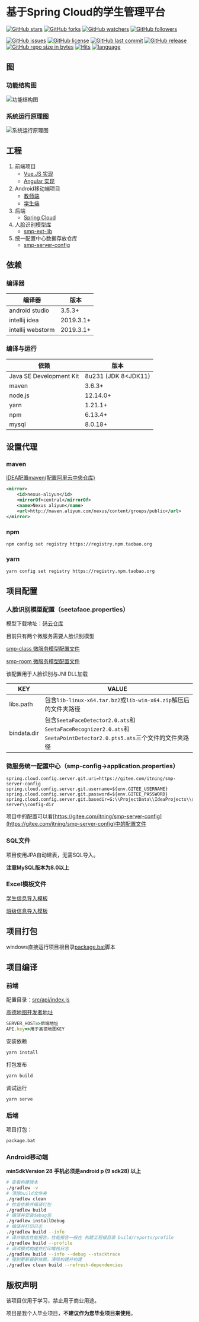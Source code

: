 # 基于Spring Cloud的学生管理平台

[![GitHub stars](https://img.shields.io/github/stars/itning/smp-server.svg?style=social&label=Stars)](https://github.com/itning/smp-server/stargazers)
[![GitHub forks](https://img.shields.io/github/forks/itning/smp-server.svg?style=social&label=Fork)](https://github.com/itning/smp-server/network/members)
[![GitHub watchers](https://img.shields.io/github/watchers/itning/smp-server.svg?style=social&label=Watch)](https://github.com/itning/smp-server/watchers)
[![GitHub followers](https://img.shields.io/github/followers/itning.svg?style=social&label=Follow)](https://github.com/itning?tab=followers)

[![GitHub issues](https://img.shields.io/github/issues/itning/smp-server.svg)](https://github.com/itning/smp-server/issues)
[![GitHub license](https://img.shields.io/github/license/itning/smp-server.svg)](https://github.com/itning/smp-server/blob/master/LICENSE)
[![GitHub last commit](https://img.shields.io/github/last-commit/itning/smp-server.svg)](https://github.com/itning/smp-server/commits)
[![GitHub release](https://img.shields.io/github/release/itning/smp-server.svg)](https://github.com/itning/smp-server/releases)
[![GitHub repo size in bytes](https://img.shields.io/github/repo-size/itning/smp-server.svg)](https://github.com/itning/smp-server)
[![Hits](https://hitcount.itning.top?u=itning&r=smp-server)](https://github.com/itning/hit-count)
[![language](https://img.shields.io/badge/language-JAVA-green.svg)](https://github.com/itning/smp-server)

## 图

### 功能结构图

![功能结构图](https://raw.githubusercontent.com/itning/smp-server/master/pic/image/functional-structure-diagram.png)

### 系统运行原理图

![系统运行原理图](https://raw.githubusercontent.com/itning/smp-server/master/pic/image/schematic-diagram-of-system-operation.png)

## 工程

1. 前端项目
   - [Vue.JS 实现](https://github.com/itning/smp-client)
   - [Angular 实现](https://github.com/itning/smp-client-angular)
2. Android移动端项目
   - [教师端](https://github.com/itning/smp-android-teacher)
   - [学生端](https://github.com/itning/smp-android)
3. 后端
   - [Spring Cloud](https://github.com/itning/smp-server)
4. 人脸识别模型库
   - [smp-ext-lib](https://gitee.com/itning/smp-ext-lib)
5. 统一配置中心数据存放仓库
   - [smp-server-config](https://gitee.com/itning/smp-server-config)

## 依赖

### 编译器

| 编译器            | 版本      |
| ----------------- | --------- |
| android studio    | 3.5.3+    |
| intellij idea     | 2019.3.1+ |
| intellij webstorm | 2019.3.1+ |

### 编译与运行

| 依赖                    | 版本                |
| ----------------------- | ------------------- |
| Java SE Development Kit | 8u231 (JDK 8<JDK11) |
| maven                   | 3.6.3+              |
| node.js                 | 12.14.0+            |
| yarn                    | 1.21.1+             |
| npm                     | 6.13.4+             |
| mysql                   | 8.0.18+             |

## 设置代理

### maven

[IDEA配置maven(配置阿里云中央仓库)](https://www.cnblogs.com/sword-successful/p/6408281.html)

```xml
<mirror>  
	<id>nexus-aliyun</id>  
	<mirrorOf>central</mirrorOf>    
	<name>Nexus aliyun</name>  
	<url>http://maven.aliyun.com/nexus/content/groups/public</url>  
</mirror> 
```

### npm

```shell
npm config set registry https://registry.npm.taobao.org
```

### yarn

```shell
yarn config set registry https://registry.npm.taobao.org
```

## 项目配置

### 人脸识别模型配置（seetaface.properties）

模型下载地址：[码云仓库](https://gitee.com/itning/smp-ext-lib)

目前只有两个微服务需要人脸识别模型

[smp-class 微服务模型配置文件](https://github.com/itning/smp-server/blob/master/smp-class/src/main/resources/seetaface.properties)

[smp-room 微服务模型配置文件](https://github.com/itning/smp-server/blob/master/smp-room/src/main/resources/seetaface.properties)

该配置用于人脸识别与JNI DLL加载

| KEY         | VALUE                                                        |
| ----------- | ------------------------------------------------------------ |
| libs.path   | 包含`lib-linux-x64.tar.bz2`或`lib-win-x64.zip`解压后的文件夹路径 |
| bindata.dir | 包含`SeetaFaceDetector2.0.ats`和`SeetaFaceRecognizer2.0.ats`和`SeetaPointDetector2.0.pts5.ats`三个文件的文件夹路径 |

### 微服务统一配置中心（smp-config->application.properties）

```properties
spring.cloud.config.server.git.uri=https://gitee.com/itning/smp-server-config
spring.cloud.config.server.git.username=${env.GITEE_USERNAME}
spring.cloud.config.server.git.password=${env.GITEE_PASSWORD}
spring.cloud.config.server.git.basedir=G:\\ProjectData\\IdeaProjects\\smp-server\\config-dir
```

项目中的配置可以看[https://gitee.com/itning/smp-server-config](https://gitee.com/itning/smp-server-config)中的配置文件

### SQL文件

项目使用JPA自动建表，无需SQL导入。

**注意MySQL版本为8.0以上**

### Excel模板文件

[学生信息导入模板](https://github.com/itning/smp-server/blob/master/pic/%E5%AD%A6%E7%94%9F%E4%BF%A1%E6%81%AF%E5%AF%BC%E5%85%A5%E6%A8%A1%E6%9D%BF.xlsx)

[班级信息导入模板](https://github.com/itning/smp-server/blob/master/pic/%E7%8F%AD%E7%BA%A7%E4%BF%A1%E6%81%AF%E5%AF%BC%E5%85%A5%E6%A8%A1%E6%9D%BF.xlsx)

## 项目打包

windows直接运行项目根目录[package.bat](https://github.com/itning/smp-server/blob/master/package.bat)脚本

## 项目编译

### 前端

配置目录：[src/api/index.js](https://github.com/itning/smp-client/blob/master/src/api/index.js#L1)

[高德地图开发者地址](https://lbs.amap.com/)

```js
SERVER_HOST=>后端地址
API.key=>用于高德地图KEY
```

安装依赖

```bash
yarn install
```

打包发布

```bash
yarn build
```

调试运行

```bash
yarn serve
```

### 后端

项目打包：

```bash
package.bat
```

### Android移动端

**minSdkVersion 28**
**手机必须是android p (9 sdk28) 以上**

```bash
# 查看构建版本
./gradlew -v
# 清除build文件夹
./gradlew clean
# 检查依赖并编译打包
./gradlew build
# 编译并安装debug包
./gradlew installDebug
# 编译并打印日志
./gradlew build --info
# 译并输出性能报告，性能报告一般在 构建工程根目录 build/reports/profile
./gradlew build --profile
# 调试模式构建并打印堆栈日志
./gradlew build --info --debug --stacktrace
# 强制更新最新依赖，清除构建并构建
./gradlew clean build --refresh-dependencies
```

## 版权声明

该项目仅用于学习，禁止用于商业用途。

项目是我个人毕业项目，**不建议作为您毕业项目来使用**。
